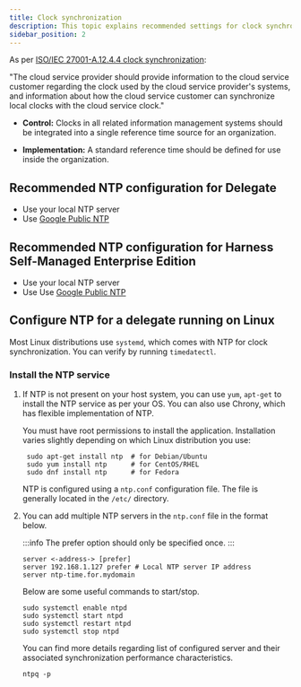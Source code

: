 ```yaml
---
title: Clock synchronization
description: This topic explains recommended settings for clock synchronization.
sidebar_position: 2
---
```


As per [ISO/IEC 27001-A.12.4.4 clock synchronization](https://www.isms.online/iso-27001/annex-a/8-17-clock-synchronisation-2022/):

"The cloud service provider should provide information to the cloud service customer regarding the clock used by the cloud service provider's systems, and information about how the cloud service customer can synchronize local clocks with the cloud service clock."

- **Control:** Clocks in all related information management systems should be integrated into a single reference time source for an organization.

- **Implementation:** A standard reference time should be defined for use inside the organization.

## Recommended NTP configuration for Delegate

- Use your local NTP server
- Use [Google Public NTP](https://developers.google.com/time)

## Recommended NTP configuration for Harness Self-Managed Enterprise Edition

- Use your local NTP server
- Use Use [Google Public NTP](https://developers.google.com/time)

## Configure NTP for a delegate running on Linux

Most Linux distributions use `systemd`, which comes with NTP for clock synchronization. You can verify by running `timedatectl`.

### Install the NTP service

1. If NTP is not present on your host system, you can use `yum`, `apt-get` to install the NTP service as per your OS. You can also use Chrony, which has flexible implementation of NTP.

   You must have root permissions to install the application. Installation varies slightly depending on which Linux distribution you use:

    ```
     sudo apt-get install ntp  # for Debian/Ubuntu
     sudo yum install ntp      # for CentOS/RHEL
     sudo dnf install ntp      # for Fedora
     ```

    NTP is configured using a `ntp.conf` configuration file. The file is generally located in the `/etc/` directory.

2. You can add multiple NTP servers in the `ntp.conf` file in the format below.

    :::info
    The prefer option should only be specified once.
    :::

    ```
    server <-address-> [prefer]
    server 192.168.1.127 prefer # Local NTP server IP address
    server ntp-time.for.mydomain
    ```

    Below are some useful commands to start/stop.

    ```
    sudo systemctl enable ntpd
    sudo systemctl start ntpd
    sudo systemctl restart ntpd
    sudo systemctl stop ntpd
    ```

    You can find more details regarding list of configured server and their associated synchronization performance characteristics.

    ```
    ntpq -p
    ```

